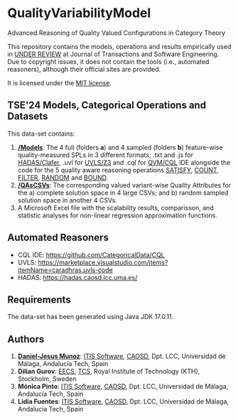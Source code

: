 # QualityVariabilityModel
Advanced Reasoning of Quality Valued Configurations in Category Theory

This repository contains the models, operations and results empirically used in [UNDER REVIEW](https://doi.org/) at Journal of Transactions and Software Engineering.
Due to copyright issues, it does not contain the tools (i.e., automated reasoners), although their official sites are provided.

It is licensed under the [MIT license](https://github.com/danieljmg/QualityVariabilityModel/blob/main/LICENSE).


## TSE'24 Models, Categorical Operations and Datasets

This data-set contains:

1. **[/Models](https://github.com/danieljmg/QualityVariabilityModel/tree/main/Models)**: The 4 full (folders **a**) and 4 sampled (folders **b**) feature-wise quality-measured SPLs in 3 different formats; .txt and .js for [HADAS/Clafer](https://github.com/danieljmg/QualityVariabilityModel/tree/main/Models/Clafer), .uvl for [UVLS/Z3](https://github.com/danieljmg/QualityVariabilityModel/tree/main/Models/UVL) and .cql for [QVM/CQL](https://github.com/danieljmg/QualityVariabilityModel/tree/main/Models/QVM) IDE alongside the code for the 5 quality aware reasoning operations [SATISFY](https://github.com/danieljmg/QualityVariabilityModel/tree/main/Models/QVM/SATISFY), [COUNT](https://github.com/danieljmg/QualityVariabilityModel/tree/main/Models/QVM/COUNT), [FILTER](https://github.com/danieljmg/QualityVariabilityModel/tree/main/Models/QVM/FILTER), [RANDOM](https://github.com/danieljmg/QualityVariabilityModel/tree/main/Models/QVM/RANDOM) and [BOUND](https://github.com/danieljmg/QualityVariabilityModel/tree/main/Models/QVM/BOUND).
2. **[/QAsCSVs](https://github.com/danieljmg/QualityVariabilityModel/tree/main/QAsCSVs)**: The corresponding valued variant-wise Quality Attributes for the a) complete solution space in 4 large CSVs; and b) random sampled solution space in another 4 CSVs.
3. A Microsoft Excel file with the scalability results, comparisson, and statistic analyses for non-linear regression approximation functions.


## Automated Reasoners

- CQL IDE: https://github.com/CategoricalData/CQL
- UVLS: https://marketplace.visualstudio.com/items?itemName=caradhras.uvls-code
- HADAS: https://hadas.caosd.lcc.uma.es/


## Requirements

The data-set has been generated using Java JDK 17.0.11.

## Authors

1. **[Daniel-Jesus Munoz](https://github.com/danieljmg)**: [ITIS Software](https://www.uma.es/institutos-uma/info/118460/instituto-de-tecnologias-e-ingenieria-del-software/), [CAOSD](http://caosd.lcc.uma.es/), Dpt. LCC, Universidad de Málaga, Andalucía Tech, Spain
2. **Dilian Gurov**: [EECS](https://www.kth.se/en/eecs/), [TCS](https://www.kth.se/cs/tcs), Royal Institute of Technology (KTH), Stockholm, Sweden
3. **Mónica Pinto**: [ITIS Software](https://www.uma.es/institutos-uma/info/118460/instituto-de-tecnologias-e-ingenieria-del-software/), [CAOSD](http://caosd.lcc.uma.es/), Dpt. LCC, Universidad de Málaga, Andalucía Tech, Spain
4. **Lidia Fuentes**: [ITIS Software](https://www.uma.es/institutos-uma/info/118460/instituto-de-tecnologias-e-ingenieria-del-software/), [CAOSD](http://caosd.lcc.uma.es/), Dpt. LCC, Universidad de Málaga, Andalucía Tech, Spain
